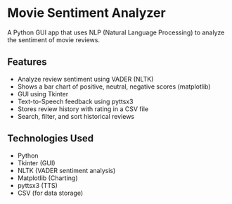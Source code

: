 # Movie Sentiment Analyzer 

A Python GUI app that uses NLP (Natural Language Processing) to analyze the sentiment of movie reviews.

##  Features
- Analyze review sentiment using VADER (NLTK)
- Shows a bar chart of positive, neutral, negative scores (matplotlib)
- GUI using Tkinter
- Text-to-Speech feedback using pyttsx3
- Stores review history with rating in a CSV file
- Search, filter, and sort historical reviews

##  Technologies Used
- Python
- Tkinter (GUI)
- NLTK (VADER sentiment analysis)
- Matplotlib (Charting)
- pyttsx3 (TTS)
- CSV (for data storage)